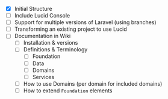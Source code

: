 - [x] Initial Structure
- [ ] Include Lucid Console
- [ ] Support for multiple versions of Laravel (using branches)
- [ ] Transforming an existing project to use Lucid
- [ ] Documentation in Wiki
    - [ ] Installation & versions
    - [ ] Definitions & Terminology
        - [ ] Foundation
        - [ ] Data
        - [ ] Domains
        - [ ] Services
    - [ ] How to use Domains (per domain for included domains)
    - [ ] How to extend `Foundation` elements
